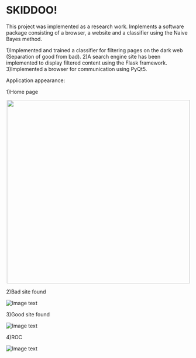 # SKIDDOO!

This project was implemented as a research work. Implements a software package consisting of a browser, a website and a classifier using the Naive Bayes method. 

1)Implemented and trained a classifier for filtering pages on the dark web (Separation of good from bad). 
2)A search engine site has been implemented to display filtered content using the Flask framework. 
3)Implemented a browser for communication using PyQt5.



Application appearance:


1)Home page

<p align="center">
<img src="https://github.com/thusdayogor/SKIDDOO-/blob/main/%20ScreenShots/1.png" width="500">
</p>

2)Bad site found

![Image text](https://github.com/thusdayogor/SKIDDOO-/blob/main/%20ScreenShots/2.png)

3)Good site found

![Image text](https://github.com/thusdayogor/SKIDDOO-/blob/main/%20ScreenShots/3.png)

4)ROC

![Image text](https://github.com/thusdayogor/SKIDDOO-/blob/main/%20ScreenShots/4.png)
